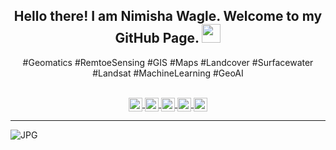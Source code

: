 <html>
<div align="center" >
  
## Hello there! I am Nimisha Wagle. Welcome to my GitHub Page. <img src="https://raw.githubusercontent.com/iampavangandhi/iampavangandhi/master/gifs/Hi.gif" width="30px"></h2>

#Geomatics #RemtoeSensing #GIS #Maps #Landcover #Surfacewater #Landsat #MachineLearning #GeoAI<br/>

<br/>

<a href="https://scholar.google.com/citations?user=qW7GXrcAAAAJ&hl=en">
  <img align="center" alt="NW's Scholar" width="22px" src="https://cdn.jsdelivr.net/npm/simple-icons@v3/icons/googlescholar.svg" />
</a>
<a href="https://publons.com/researcher/3693620">
  <img align="center" alt="NW's Publons" width="22px" src="https://cdn.jsdelivr.net/npm/simple-icons@v3/icons/publons.svg" />
</a>
<a href="https://www.linkedin.com/in/wagle1996/">
  <img align="center" alt="NW's Linkdein" width="22px" src="https://cdn.jsdelivr.net/npm/simple-icons@v3/icons/linkedin.svg" />
</a>
<a href="https://github.com/wagle1996">
  <img align="center" alt="NW's Github" width="22px" src="https://cdn.jsdelivr.net/npm/simple-icons@v3/icons/github.svg" />
</a>
<a href="https://twitter.com/wagle1996">
  <img align="center" alt="NW's Twitter" width="22px" src="https://cdn.jsdelivr.net/npm/simple-icons@v3/icons/twitter.svg" />
</a>
<br/>

</div>

___
<img align="left" alt="JPG" src="https://geospatialmedia.s3.amazonaws.com/wp-content/uploads/2018/09/Janus_GEOINT_2018_highres.jpg" />
